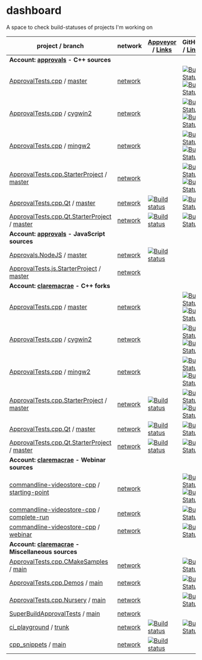<a id="top"></a>
# dashboard
A space to check build-statuses of projects I'm working on

| project / branch | network | [Appveyor](https://ci.appveyor.com/projects) / [Links](/links/appveyor.md) | GitHub / [Links](/links/github_actions.md) |
|  --- | --- | --- | --- |
| **Account: [approvals](https://github.com/approvals?tab=repositories) - C++ sources** |
| [ApprovalTests.cpp](https://github.com/approvals/ApprovalTests.cpp/) / [master](https://github.com/approvals/ApprovalTests.cpp/commits/master) | [network](https://github.com/approvals/ApprovalTests.cpp/network) |  | [![Build Status](https://github.com/approvals/ApprovalTests.cpp/workflows/build/badge.svg?branch=master)](https://github.com/approvals/ApprovalTests.cpp/actions?query=branch%3Amaster+workflow%3Abuild)  [![Build Status](https://github.com/approvals/ApprovalTests.cpp/workflows/python-tests/badge.svg?branch=master)](https://github.com/approvals/ApprovalTests.cpp/actions?query=branch%3Amaster+workflow%3Apython-tests) |
| [ApprovalTests.cpp](https://github.com/approvals/ApprovalTests.cpp/) / [cygwin2](https://github.com/approvals/ApprovalTests.cpp/commits/cygwin2) | [network](https://github.com/approvals/ApprovalTests.cpp/network) |  | [![Build Status](https://github.com/approvals/ApprovalTests.cpp/workflows/build/badge.svg?branch=cygwin2)](https://github.com/approvals/ApprovalTests.cpp/actions?query=branch%3Acygwin2+workflow%3Abuild)  [![Build Status](https://github.com/approvals/ApprovalTests.cpp/workflows/python-tests/badge.svg?branch=cygwin2)](https://github.com/approvals/ApprovalTests.cpp/actions?query=branch%3Acygwin2+workflow%3Apython-tests) |
| [ApprovalTests.cpp](https://github.com/approvals/ApprovalTests.cpp/) / [mingw2](https://github.com/approvals/ApprovalTests.cpp/commits/mingw2) | [network](https://github.com/approvals/ApprovalTests.cpp/network) |  | [![Build Status](https://github.com/approvals/ApprovalTests.cpp/workflows/build/badge.svg?branch=mingw2)](https://github.com/approvals/ApprovalTests.cpp/actions?query=branch%3Amingw2+workflow%3Abuild)  [![Build Status](https://github.com/approvals/ApprovalTests.cpp/workflows/python-tests/badge.svg?branch=mingw2)](https://github.com/approvals/ApprovalTests.cpp/actions?query=branch%3Amingw2+workflow%3Apython-tests) |
| [ApprovalTests.cpp.StarterProject](https://github.com/approvals/ApprovalTests.cpp.StarterProject/) / [master](https://github.com/approvals/ApprovalTests.cpp.StarterProject/commits/master) | [network](https://github.com/approvals/ApprovalTests.cpp.StarterProject/network) |  | [![Build Status](https://github.com/approvals/ApprovalTests.cpp.StarterProject/workflows/build/badge.svg?branch=master)](https://github.com/approvals/ApprovalTests.cpp.StarterProject/actions?query=branch%3Amaster+workflow%3Abuild)  [![Build Status](https://github.com/approvals/ApprovalTests.cpp.StarterProject/workflows/build_vs/badge.svg?branch=master)](https://github.com/approvals/ApprovalTests.cpp.StarterProject/actions?query=branch%3Amaster+workflow%3Abuild_vs) |
| [ApprovalTests.cpp.Qt](https://github.com/approvals/ApprovalTests.cpp.Qt/) / [master](https://github.com/approvals/ApprovalTests.cpp.Qt/commits/master) | [network](https://github.com/approvals/ApprovalTests.cpp.Qt/network) | [![Build status](https://ci.appveyor.com/api/projects/status/pf8et0nk1mdajskf/branch/master?svg=true)](https://ci.appveyor.com/project/isidore/approvaltests-cpp-qt/branch/master) | [![Build Status](https://github.com/approvals/ApprovalTests.cpp.Qt/workflows/build/badge.svg?branch=master)](https://github.com/approvals/ApprovalTests.cpp.Qt/actions?query=branch%3Amaster+workflow%3Abuild) |
| [ApprovalTests.cpp.Qt.StarterProject](https://github.com/approvals/ApprovalTests.cpp.Qt.StarterProject/) / [master](https://github.com/approvals/ApprovalTests.cpp.Qt.StarterProject/commits/master) | [network](https://github.com/approvals/ApprovalTests.cpp.Qt.StarterProject/network) | [![Build status](https://ci.appveyor.com/api/projects/status/tpitsul9axlv93uk/branch/master?svg=true)](https://ci.appveyor.com/project/isidore/approvaltests-cpp-qt-starterproject/branch/master) | [![Build Status](https://github.com/approvals/ApprovalTests.cpp.Qt.StarterProject/workflows/build/badge.svg?branch=master)](https://github.com/approvals/ApprovalTests.cpp.Qt.StarterProject/actions?query=branch%3Amaster+workflow%3Abuild) |
| **Account: [approvals](https://github.com/approvals?tab=repositories) - JavaScript sources** |
| [Approvals.NodeJS](https://github.com/approvals/Approvals.NodeJS/) / [master](https://github.com/approvals/Approvals.NodeJS/commits/master) | [network](https://github.com/approvals/Approvals.NodeJS/network) | [![Build status](https://ci.appveyor.com/api/projects/status/fwyi6sryl03h9em6/branch/master?svg=true)](https://ci.appveyor.com/project/JasonJarrett/approvals-nodejs/branch/master) |  |
| [ApprovalTests.js.StarterProject](https://github.com/approvals/ApprovalTests.js.StarterProject/) / [master](https://github.com/approvals/ApprovalTests.js.StarterProject/commits/master) | [network](https://github.com/approvals/ApprovalTests.js.StarterProject/network) |  |  |
| **Account: [claremacrae](https://github.com/claremacrae?tab=repositories) - C++ forks** |
| [ApprovalTests.cpp](https://github.com/claremacrae/ApprovalTests.cpp/) / [master](https://github.com/claremacrae/ApprovalTests.cpp/commits/master) | [network](https://github.com/claremacrae/ApprovalTests.cpp/network) |  | [![Build Status](https://github.com/claremacrae/ApprovalTests.cpp/workflows/build/badge.svg?branch=master)](https://github.com/claremacrae/ApprovalTests.cpp/actions?query=branch%3Amaster+workflow%3Abuild)  [![Build Status](https://github.com/claremacrae/ApprovalTests.cpp/workflows/python-tests/badge.svg?branch=master)](https://github.com/claremacrae/ApprovalTests.cpp/actions?query=branch%3Amaster+workflow%3Apython-tests) |
| [ApprovalTests.cpp](https://github.com/claremacrae/ApprovalTests.cpp/) / [cygwin2](https://github.com/claremacrae/ApprovalTests.cpp/commits/cygwin2) | [network](https://github.com/claremacrae/ApprovalTests.cpp/network) |  | [![Build Status](https://github.com/claremacrae/ApprovalTests.cpp/workflows/build/badge.svg?branch=cygwin2)](https://github.com/claremacrae/ApprovalTests.cpp/actions?query=branch%3Acygwin2+workflow%3Abuild)  [![Build Status](https://github.com/claremacrae/ApprovalTests.cpp/workflows/python-tests/badge.svg?branch=cygwin2)](https://github.com/claremacrae/ApprovalTests.cpp/actions?query=branch%3Acygwin2+workflow%3Apython-tests) |
| [ApprovalTests.cpp](https://github.com/claremacrae/ApprovalTests.cpp/) / [mingw2](https://github.com/claremacrae/ApprovalTests.cpp/commits/mingw2) | [network](https://github.com/claremacrae/ApprovalTests.cpp/network) |  | [![Build Status](https://github.com/claremacrae/ApprovalTests.cpp/workflows/build/badge.svg?branch=mingw2)](https://github.com/claremacrae/ApprovalTests.cpp/actions?query=branch%3Amingw2+workflow%3Abuild)  [![Build Status](https://github.com/claremacrae/ApprovalTests.cpp/workflows/python-tests/badge.svg?branch=mingw2)](https://github.com/claremacrae/ApprovalTests.cpp/actions?query=branch%3Amingw2+workflow%3Apython-tests) |
| [ApprovalTests.cpp.StarterProject](https://github.com/claremacrae/ApprovalTests.cpp.StarterProject/) / [master](https://github.com/claremacrae/ApprovalTests.cpp.StarterProject/commits/master) | [network](https://github.com/claremacrae/ApprovalTests.cpp.StarterProject/network) | [![Build status](https://ci.appveyor.com/api/projects/status/ytjgybf5r9fviifm/branch/master?svg=true)](https://ci.appveyor.com/project/claremacrae/approvaltests-cpp-starterproject/branch/master) | [![Build Status](https://github.com/claremacrae/ApprovalTests.cpp.StarterProject/workflows/build/badge.svg?branch=master)](https://github.com/claremacrae/ApprovalTests.cpp.StarterProject/actions?query=branch%3Amaster+workflow%3Abuild)  [![Build Status](https://github.com/claremacrae/ApprovalTests.cpp.StarterProject/workflows/build_vs/badge.svg?branch=master)](https://github.com/claremacrae/ApprovalTests.cpp.StarterProject/actions?query=branch%3Amaster+workflow%3Abuild_vs) |
| [ApprovalTests.cpp.Qt](https://github.com/claremacrae/ApprovalTests.cpp.Qt/) / [master](https://github.com/claremacrae/ApprovalTests.cpp.Qt/commits/master) | [network](https://github.com/claremacrae/ApprovalTests.cpp.Qt/network) | [![Build status](https://ci.appveyor.com/api/projects/status/g60qbttap7m5nul2/branch/master?svg=true)](https://ci.appveyor.com/project/claremacrae/approvaltests-cpp-qt/branch/master) | [![Build Status](https://github.com/claremacrae/ApprovalTests.cpp.Qt/workflows/build/badge.svg?branch=master)](https://github.com/claremacrae/ApprovalTests.cpp.Qt/actions?query=branch%3Amaster+workflow%3Abuild) |
| [ApprovalTests.cpp.Qt.StarterProject](https://github.com/claremacrae/ApprovalTests.cpp.Qt.StarterProject/) / [master](https://github.com/claremacrae/ApprovalTests.cpp.Qt.StarterProject/commits/master) | [network](https://github.com/claremacrae/ApprovalTests.cpp.Qt.StarterProject/network) | [![Build status](https://ci.appveyor.com/api/projects/status/xe2iwuto0sc342a7/branch/master?svg=true)](https://ci.appveyor.com/project/claremacrae/approvaltests-cpp-qt-starterproject/branch/master) | [![Build Status](https://github.com/claremacrae/ApprovalTests.cpp.Qt.StarterProject/workflows/build/badge.svg?branch=master)](https://github.com/claremacrae/ApprovalTests.cpp.Qt.StarterProject/actions?query=branch%3Amaster+workflow%3Abuild) |
| **Account: [claremacrae](https://github.com/claremacrae?tab=repositories) - Webinar sources** |
| [commandline-videostore-cpp](https://github.com/claremacrae/commandline-videostore-cpp/) / [starting-point](https://github.com/claremacrae/commandline-videostore-cpp/commits/starting-point) | [network](https://github.com/claremacrae/commandline-videostore-cpp/network) |  | [![Build Status](https://github.com/claremacrae/commandline-videostore-cpp/workflows/build/badge.svg?branch=starting-point)](https://github.com/claremacrae/commandline-videostore-cpp/actions?query=branch%3Astarting-point+workflow%3Abuild)  [![Build Status](https://github.com/claremacrae/commandline-videostore-cpp/workflows/on-push-do-doco/badge.svg?branch=starting-point)](https://github.com/claremacrae/commandline-videostore-cpp/actions?query=branch%3Astarting-point+workflow%3Aon-push-do-doco) |
| [commandline-videostore-cpp](https://github.com/claremacrae/commandline-videostore-cpp/) / [complete-run](https://github.com/claremacrae/commandline-videostore-cpp/commits/complete-run) | [network](https://github.com/claremacrae/commandline-videostore-cpp/network) |  | [![Build Status](https://github.com/claremacrae/commandline-videostore-cpp/workflows/build/badge.svg?branch=complete-run)](https://github.com/claremacrae/commandline-videostore-cpp/actions?query=branch%3Acomplete-run+workflow%3Abuild) |
| [commandline-videostore-cpp](https://github.com/claremacrae/commandline-videostore-cpp/) / [webinar](https://github.com/claremacrae/commandline-videostore-cpp/commits/webinar) | [network](https://github.com/claremacrae/commandline-videostore-cpp/network) |  | [![Build Status](https://github.com/claremacrae/commandline-videostore-cpp/workflows/build/badge.svg?branch=webinar)](https://github.com/claremacrae/commandline-videostore-cpp/actions?query=branch%3Awebinar+workflow%3Abuild) |
| **Account: [claremacrae](https://github.com/claremacrae?tab=repositories) - Miscellaneous sources** |
| [ApprovalTests.cpp.CMakeSamples](https://github.com/claremacrae/ApprovalTests.cpp.CMakeSamples/) / [main](https://github.com/claremacrae/ApprovalTests.cpp.CMakeSamples/commits/main) | [network](https://github.com/claremacrae/ApprovalTests.cpp.CMakeSamples/network) |  | [![Build Status](https://github.com/claremacrae/ApprovalTests.cpp.CMakeSamples/workflows/build/badge.svg?branch=main)](https://github.com/claremacrae/ApprovalTests.cpp.CMakeSamples/actions?query=branch%3Amain+workflow%3Abuild) |
| [ApprovalTests.cpp.Demos](https://github.com/claremacrae/ApprovalTests.cpp.Demos/) / [main](https://github.com/claremacrae/ApprovalTests.cpp.Demos/commits/main) | [network](https://github.com/claremacrae/ApprovalTests.cpp.Demos/network) |  | [![Build Status](https://github.com/claremacrae/ApprovalTests.cpp.Demos/workflows/build/badge.svg?branch=main)](https://github.com/claremacrae/ApprovalTests.cpp.Demos/actions?query=branch%3Amain+workflow%3Abuild) |
| [ApprovalTests.cpp.Nursery](https://github.com/claremacrae/ApprovalTests.cpp.Nursery/) / [main](https://github.com/claremacrae/ApprovalTests.cpp.Nursery/commits/main) | [network](https://github.com/claremacrae/ApprovalTests.cpp.Nursery/network) |  | [![Build Status](https://github.com/claremacrae/ApprovalTests.cpp.Nursery/workflows/build/badge.svg?branch=main)](https://github.com/claremacrae/ApprovalTests.cpp.Nursery/actions?query=branch%3Amain+workflow%3Abuild) |
| [SuperBuildApprovalTests](https://github.com/claremacrae/SuperBuildApprovalTests/) / [main](https://github.com/claremacrae/SuperBuildApprovalTests/commits/main) | [network](https://github.com/claremacrae/SuperBuildApprovalTests/network) |  |  |
| [ci_playground](https://github.com/claremacrae/ci_playground/) / [trunk](https://github.com/claremacrae/ci_playground/commits/trunk) | [network](https://github.com/claremacrae/ci_playground/network) | [![Build status](https://ci.appveyor.com/api/projects/status/cbksrgvypq5vksy2/branch/trunk?svg=true)](https://ci.appveyor.com/project/claremacrae/ci-playground/branch/trunk) | [![Build Status](https://github.com/claremacrae/ci_playground/workflows/build/badge.svg?branch=trunk)](https://github.com/claremacrae/ci_playground/actions?query=branch%3Atrunk+workflow%3Abuild) |
| [cpp_snippets](https://github.com/claremacrae/cpp_snippets/) / [main](https://github.com/claremacrae/cpp_snippets/commits/main) | [network](https://github.com/claremacrae/cpp_snippets/network) | [![Build status](https://ci.appveyor.com/api/projects/status/hqf8xh615dyp3u4l/branch/main?svg=true)](https://ci.appveyor.com/project/claremacrae/cpp-snippets/branch/main) |  |
